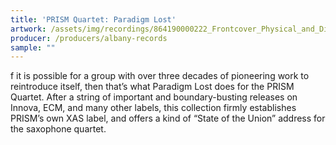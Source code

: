 ```yaml
---
title: 'PRISM Quartet: Paradigm Lost'
artwork: /assets/img/recordings/864190000222_Frontcover_Physical_and_Digital-1.jpg
producer: /producers/albany-records
sample: ""
---
```

f it is possible for a group with over three decades of pioneering work to reintroduce itself, then that’s what Paradigm Lost does for the PRISM Quartet. After a string of important and boundary-busting releases on Innova, ECM, and many other labels, this collection firmly establishes PRISM’s own XAS label, and offers a kind of “State of the Union” address for the saxophone quartet.